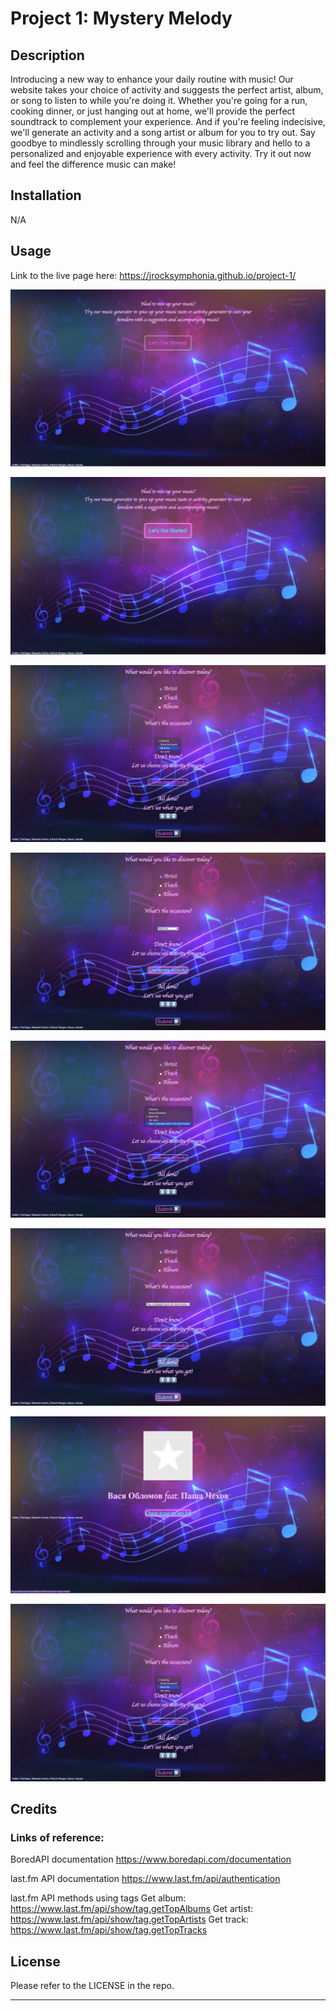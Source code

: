 # Project 1: Mystery Melody

## Description
Introducing a new way to enhance your daily routine with music! Our website takes your choice of activity and suggests the perfect artist, album, or song to listen to while you're doing it. Whether you're going for a run, cooking dinner, or just hanging out at home, we'll provide the perfect soundtrack to complement your experience. And if you're feeling indecisive, we'll generate an activity and a song artist or album for you to try out. Say goodbye to mindlessly scrolling through your music library and hello to a personalized and enjoyable experience with every activity. Try it out now and feel the difference music can make!

## Installation

N/A

## Usage


Link to the live page here: https://jrocksymphonia.github.io/project-1/

![start page (index.html)](./assets/images/start-pg.png) 

![start page with hovered button](./assets/images/start-pg-w%3Abtn-hvr.png)

![form page (form.html)](./assets/images/form-pg-default.png)

![generate an activity if the defaut activities don't suit you](./assets/images/form-pg-generate-activity.png)

![generated default activity in drop-down menu](./assets/images/form-pg-generated-activity.png)

![time to sumbit the form!)](./assets/images/submit-form.png)

![This is the result for -artist- and randomly generated activity)](./assets/images/form-results.png)

![A link to last.fm to listen to the music)](./assets/images/form-pg-default.png)


## Credits

### Links of reference:

BoredAPI documentation
https://www.boredapi.com/documentation 

last.fm API documentation
https://www.last.fm/api/authentication 

last.fm API methods using tags
Get album: https://www.last.fm/api/show/tag.getTopAlbums
Get artist: https://www.last.fm/api/show/tag.getTopArtists
Get track: https://www.last.fm/api/show/tag.getTopTracks


## License
Please refer to the LICENSE in the repo.

---
